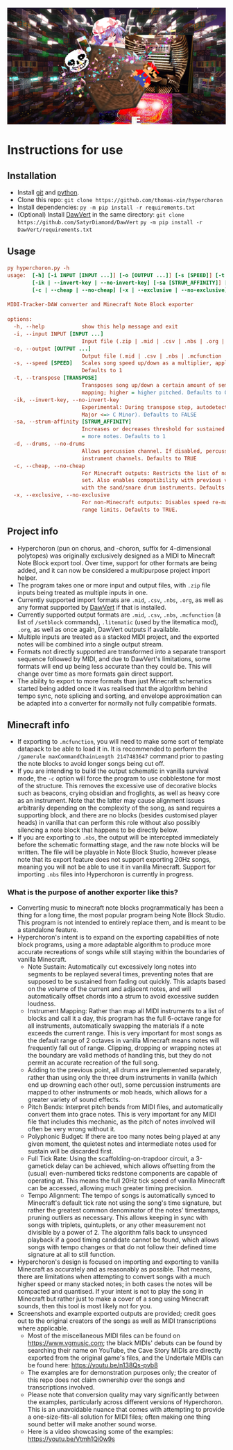 ![thumbnail](https://raw.githubusercontent.com/thomas-xin/hyperchoron/refs/heads/main/thumb.jpg)
# Instructions for use
## Installation
- Install [git](https://github.com/git-guides/install-git) and [python](https://www.python.org).
- Clone this repo:
`git clone https://github.com/thomas-xin/hyperchoron`
- Install dependencies:
`py -m pip install -r requirements.txt`
- (Optional) Install [DawVert](https://github.com/SatyrDiamond/DawVert) in the same directory:
`git clone https://github.com/SatyrDiamond/DawVert`
`py -m pip install -r DawVert/requirements.txt`
## Usage
```ini
py hyperchoron.py -h
usage:  [-h] [-i INPUT [INPUT ...]] [-o [OUTPUT ...]] [-s [SPEED]] [-t [TRANSPOSE]]
        [-ik | --invert-key | --no-invert-key] [-sa [STRUM_AFFINITY]] [-d | --drums | --no-drums]
        [-c | --cheap | --no-cheap] [-x | --exclusive | --no-exclusive]

MIDI-Tracker-DAW converter and Minecraft Note Block exporter

options:
  -h, --help            show this help message and exit
  -i, --input INPUT [INPUT ...]
                        Input file (.zip | .mid | .csv | .nbs | .org | *)
  -o, --output [OUTPUT ...]
                        Output file (.mid | .csv | .nbs | .mcfunction | .litematic | .org | *)
  -s, --speed [SPEED]   Scales song speed up/down as a multiplier, applied before tempo sync; higher = faster.
                        Defaults to 1
  -t, --transpose [TRANSPOSE]
                        Transposes song up/down a certain amount of semitones, applied before instrument material
                        mapping; higher = higher pitched. Defaults to 0
  -ik, --invert-key, --no-invert-key
                        Experimental: During transpose step, autodetects song key signature, then inverts it (e.g. C
                        Major <=> C Minor). Defaults to FALSE
  -sa, --strum-affinity [STRUM_AFFINITY]
                        Increases or decreases threshold for sustained notes to be cut into discrete segments; higher
                        = more notes. Defaults to 1
  -d, --drums, --no-drums
                        Allows percussion channel. If disabled, percussion channels will be treated as regular
                        instrument channels. Defaults to TRUE
  -c, --cheap, --no-cheap
                        For Minecraft outputs: Restricts the list of non-instrument blocks to a more survival-friendly
                        set. Also enables compatibility with previous versions of Minecraft. May cause spacing issues
                        with the sand/snare drum instruments. Defaults to FALSE
  -x, --exclusive, --no-exclusive
                        For non-Minecraft outputs: Disables speed re-matching and strum quantisation, increases pitch
                        range limits. Defaults to TRUE.
```
## Project info
- Hyperchoron (pun on chorus, and -choron, suffix for 4-dimensional polytopes) was originally exclusively designed as a MIDI to Minecraft Note Block export tool. Over time, support for other formats are being added, and it can now be considered a multipurpose project import helper.
- The program takes one or more input and output files, with `.zip` file inputs being treated as multiple inputs in one.
- Currently supported import formats are `.mid`, `.csv`, `.nbs`, `.org`, as well as any format supported by [DawVert](https://github.com/SatyrDiamond/DawVert) if that is installed.
- Currently supported output formats are `.mid`, `.csv`, `.nbs`, `.mcfunction` (a list of `/setblock` commands), `.litematic` (used by the litematica mod), `.org`, as well as once again, DawVert outputs if available.
- Multiple inputs are treated as a stacked MIDI project, and the exported notes will be combined into a single output stream.
- Formats not directly supported are transformed into a separate transport sequence followed by MIDI, and due to DawVert's limitations, some formats will end up being less accurate than they could be. This will change over time as more formats gain direct support.
- The ability to export to more formats than just Minecraft schematics started being added once it was realised that the algorithm behind tempo sync, note splicing and sorting, and envelope approximation can be adapted into a converter for normally not fully compatible formats.

## Minecraft info
- If exporting to `.mcfunction`, you will need to make some sort of template datapack to be able to load it in. It is recommended to perform the `/gamerule maxCommandChainLength 2147483647` command prior to pasting the note blocks to avoid longer songs being cut off.
- If you are intending to build the output schematic in vanilla survival mode, the `-c` option will force the program to use cobblestone for most of the structure. This removes the excessive use of decorative blocks such as beacons, crying obsidian and froglights, as well as heavy core as an instrument. Note that the latter may cause alignment issues arbitrarily depending on the complexity of the song, as sand requires a supporting block, and there are no blocks (besides customised player heads) in vanilla that can perform this role without also possibly silencing a note block that happens to be directly below.
- If you are exporting to `.nbs`, the output will be intercepted immediately before the schematic formatting stage, and the raw note blocks will be written. The file will be playable in Note Block Studio, however please note that its export feature does not support exporting 20Hz songs, meaning you will not be able to use it in vanilla Minecraft. Support for importing `.nbs` files into Hyperchoron is currently in progress.

### What is the purpose of another exporter like this?
- Converting music to minecraft note blocks programmatically has been a thing for a long time, the most popular program being Note Block Studio. This program is not intended to entirely replace them, and is meant to be a standalone feature.
- Hyperchoron's intent is to expand on the exporting capabilities of note block programs, using a more adaptable algorithm to produce more accurate recreations of songs while still staying within the boundaries of vanilla Minecraft.
  - Note Sustain: Automatically cut excessively long notes into segments to be replayed several times, preventing notes that are supposed to be sustained from fading out quickly. This adapts based on the volume of the current and adjacent notes, and will automatically offset chords into a strum to avoid excessive sudden loudness.
  - Instrument Mapping: Rather than map all MIDI instruments to a list of blocks and call it a day, this program has the full 6-octave range for all instruments, automatically swapping the materials if a note exceeds the current range. This is very important for most songs as the default range of 2 octaves in vanilla Minecraft means notes will frequently fall out of range. Clipping, dropping or wrapping notes at the boundary are valid methods of handling this, but they do not permit an accurate recreation of the full song.
  - Adding to the previous point, all drums are implemented separately, rather than using only the three drum instruments in vanilla (which end up drowning each other out), some percussion instruments are mapped to other instruments or mob heads, which allows for a greater variety of sound effects.
  - Pitch Bends: Interpret pitch bends from MIDI files, and automatically convert them into grace notes. This is very important for any MIDI file that includes this mechanic, as the pitch of notes involved will often be very wrong without it.
  - Polyphonic Budget: If there are too many notes being played at any given moment, the quietest notes and intermediate notes used for sustain will be discarded first.
  - Full Tick Rate: Using the scaffolding-on-trapdoor circuit, a 3-gametick delay can be achieved, which allows offsetting from the (usual) even-numbered ticks redstone components are capable of operating at. This means the full 20Hz tick speed of vanilla Minecraft can be accessed, allowing much greater timing precision.
  - Tempo Alignment: The tempo of songs is automatically synced to Minecraft's default tick rate not using the song's time signature, but rather the greatest common denominator of the notes' timestamps, pruning outliers as necessary. This allows keeping in sync with songs with triplets, quintuplets, or any other measurement not divisible by a power of 2. The algorithm falls back to unsynced playback if a good timing candidate cannot be found, which allows songs with tempo changes or that do not follow their defined time signature at all to still function.
- Hyperchoron's design is focused on importing and exporting to vanilla Minecraft as accurately and as reasonably as possible. That means, there are limitations when attempting to convert songs with a much higher speed or many stacked notes; in both cases the notes will be compacted and quantised. If your intent is not to play the song in Minecraft but rather just to make a cover of a song using Minecraft sounds, then this tool is most likely not for you.
- Screenshots and example exported outputs are provided; credit goes out to the original creators of the songs as well as MIDI transcriptions where applicable.
  - Most of the miscellaneous MIDI files can be found on https://www.vgmusic.com; the black MIDIs' debuts can be found by searching their name on YouTube, the Cave Story MIDIs are directly exported from the original game's files, and the Undertale MIDIs can be found here: https://youtu.be/n138Qs-pvb8
  - The examples are for demonstration purposes only; the creator of this repo does not claim ownership over the songs and transcriptions involved.
  - Please note that conversion quality may vary significantly between the examples, particularly across different versions of Hyperchoron. This is an unavoidable nuance that comes with attempting to provide a one-size-fits-all solution for MIDI files; often making one thing sound better will make another sound worse.
  - Here is a video showcasing some of the examples: https://youtu.be/Vtmh1Qi0w9s
